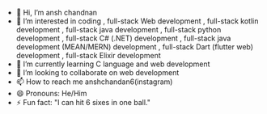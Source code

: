 - 👋 Hi, I’m ansh chandnan
- 👀 I’m interested in coding , full-stack Web development , full-stack kotlin development , full-stack java development , full-stack python development , full-stack C# (.NET) development ,  full-stack java development (MEAN/MERN) development , full-stack Dart (flutter web) development , full-stack Elixir development
- 🌱 I’m currently learning C language and web development
- 💞️ I’m looking to collaborate on web development
- 📫 How to reach me anshchandan6(instagram)
- 😄 Pronouns: He/Him
- ⚡ Fun fact: "I can hit 6 sixes in one ball."

<!---
ansh2222222/ansh2222222 is a ✨ special ✨ repository because its `README.md` (this file) appears on your GitHub profile.
You can click the Preview link to take a look at your changes.
--->
